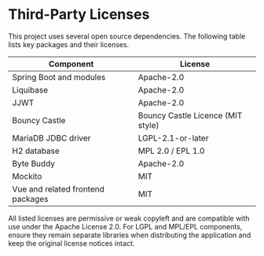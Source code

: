 # Third-Party Licenses

This project uses several open source dependencies. The following table lists key packages and their licenses.

| Component | License |
|-----------|--------|
| Spring Boot and modules | Apache-2.0 |
| Liquibase | Apache-2.0 |
| JJWT | Apache-2.0 |
| Bouncy Castle | Bouncy Castle Licence (MIT style) |
| MariaDB JDBC driver | LGPL-2.1-or-later |
| H2 database | MPL 2.0 / EPL 1.0 |
| Byte Buddy | Apache-2.0 |
| Mockito | MIT |
| Vue and related frontend packages | MIT |

All listed licenses are permissive or weak copyleft and are compatible with use under the Apache License 2.0. For LGPL and MPL/EPL components, ensure they remain separate libraries when distributing the application and keep the original license notices intact.

